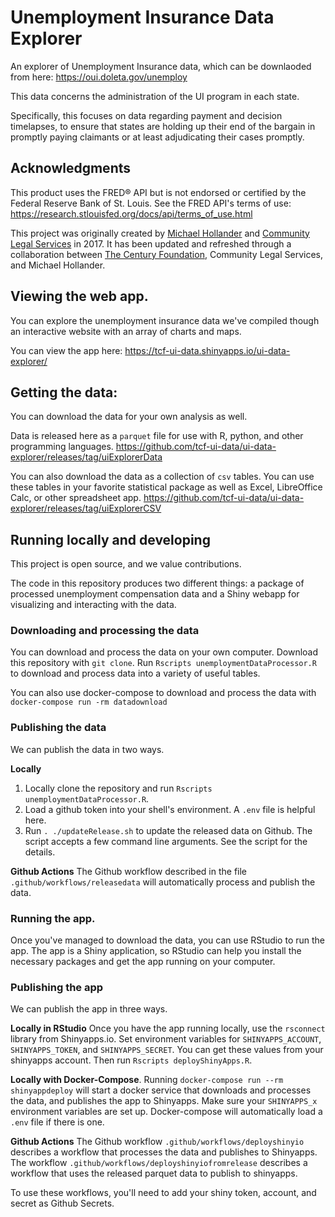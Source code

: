 # Unemployment Insurance Data Explorer

An explorer of Unemployment Insurance data, which can be downlaoded from here: https://oui.doleta.gov/unemploy

This data concerns the administration of the UI program in each state.

Specifically, this focuses on data regarding payment and decision timelapses, to ensure that states are holding up their end of the bargain in promptly paying claimants or at least adjudicating their cases promptly.

## Acknowledgments

This product uses the FRED® API but is not endorsed or certified by the Federal Reserve Bank of St. Louis. See the FRED API's terms of use: https://research.stlouisfed.org/docs/api/terms_of_use.html

This project was originally created by [Michael Hollander](mailto:hollander@gmail.com) and [Community Legal Services](https://clsphila.org) in 2017. It has been updated and refreshed through a collaboration between [The Century Foundation](https://tcf.org), Community Legal Services, and Michael Hollander.

## Viewing the web app.

You can explore the unemployment insurance data we've compiled though an interactive website with an array of charts and maps.

You can view the app here: https://tcf-ui-data.shinyapps.io/ui-data-explorer/ 

## Getting the data:

You can download the data for your own analysis as well.

Data is released here as a `parquet` file for use with R, python, and other programming languages. https://github.com/tcf-ui-data/ui-data-explorer/releases/tag/uiExplorerData

You can also download the data as a collection of `csv` tables. You can use these tables in your favorite statistical package as well as Excel, LibreOffice Calc, or other spreadsheet app. https://github.com/tcf-ui-data/ui-data-explorer/releases/tag/uiExplorerCSV

## Running locally and developing

This project is open source, and we value contributions.

The code in this repository produces two different things: a package of processed unemployment compensation data and a Shiny webapp for visualizing and interacting with the data.

### Downloading and processing the data

You can download and process the data on your own computer. Download this repository with `git clone`. Run `Rscripts unemploymentDataProcessor.R` to download and process data into a variety of useful tables.

You can also use docker-compose to download and process the data with `docker-compose run -rm datadownload`

### Publishing the data

We can publish the data in two ways.

**Locally**

1. Locally clone the repository and run `Rscripts unemploymentDataProcessor.R`.
2. Load a github token into your shell's environment. A `.env` file is helpful here.
3. Run `. ./updateRelease.sh` to update the released data on Github. The script accepts a few command line arguments. See the script for the details.

**Github Actions**
The Github workflow described in the file `.github/workflows/releasedata` will automatically process and publish the data.

### Running the app.

Once you've managed to download the data, you can use RStudio to run the app. The app is a Shiny application, so RStudio can help you install the necessary packages and get the app running on your computer.

### Publishing the app

We can publish the app in three ways.

**Locally in RStudio**
Once you have the app running locally, use the `rsconnect` library from Shinyapps.io. Set environment variables for `SHINYAPPS_ACCOUNT`, `SHINYAPPS_TOKEN`, and `SHINYAPPS_SECRET`. You can get these values from your shinyapps account. Then run `Rscripts deployShinyApps.R`.

**Locally with Docker-Compose**.
Running `docker-compose run --rm shinyappdeploy` will start a docker service that downloads and processes the data, and publishes the app to Shinyapps. Make sure your `SHINYAPPS_x` environment variables are set up. Docker-compose will automatically load a `.env` file if there is one.

**Github Actions**
The Github workflow `.github/workflows/deployshinyio` describes a workflow that processes the data and publishes to Shinyapps. The workflow `.github/workflows/deployshinyiofromrelease` describes a workflow that uses the released parquet data to publish to shinyapps.

To use these workflows, you'll need to add your shiny token, account, and secret as Github Secrets.
